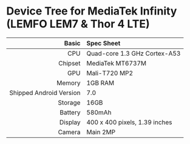 Device Tree for MediaTek Infinity (LEMFO LEM7 & Thor 4 LTE)
===========================================

Basic   | Spec Sheet
-------:|:-------------------------
CPU     | Quad-core 1.3 GHz Cortex-A53
Chipset | MediaTek MT6737M
GPU     | Mali-T720 MP2
Memory  | 1GB RAM
Shipped Android Version | 7.0
Storage | 16GB
Battery | 580mAh
Display | 400 x 400 pixels, 1.39 inches
Camera  | Main 2MP
